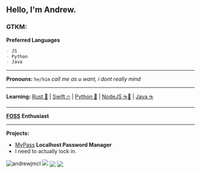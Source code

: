 ## Hello, I'm Andrew.
### GTKM:

**Preferred Languages**
```md
- JS
- Python
- Java
```
---
**Pronouns:** `he/him` *call me as u want, i dont really mind*

---
**Learning:** [Rust 🦀](https://github.com/rust-lang/rust) | [Swift 🔥](https://github.com/apple/swift) | [Python 🐍](https://www.python.org/downloads/) | [NodeJS ☕️📜](https://nodejs.org/en/download/) | [Java ☕️](https://www.java.com/en/)

---
[**FOSS**](https://itsfoss.com/what-is-foss/) **Enthusiast**

---
**Projects:**
- [MyPass](https://github.com/andrewjmcl/MyPass) **Localhost Password Manager**
- I need to actually lock in.



<img src="https://komarev.com/ghpvc/?username=andrewjmcl" alt="andrewjmcl" /> 
<img src="https://github-readme-stats.vercel.app/api/top-langs/?username=andrewjmcl&layout=compact&theme=dark">
<img align="center" src="https://github-readme-stats.vercel.app/api?username=andrewjmcl&show_icons=true&text_color=5baddf&icon_color=FFF&theme=tokyonight">
<img align="center" src="https://github-readme-stats.vercel.app/api/top-langs/?username=andrewjmcl&layout=compact&text_color=5baddf&icon_color=FFF&theme=tokyonight">
